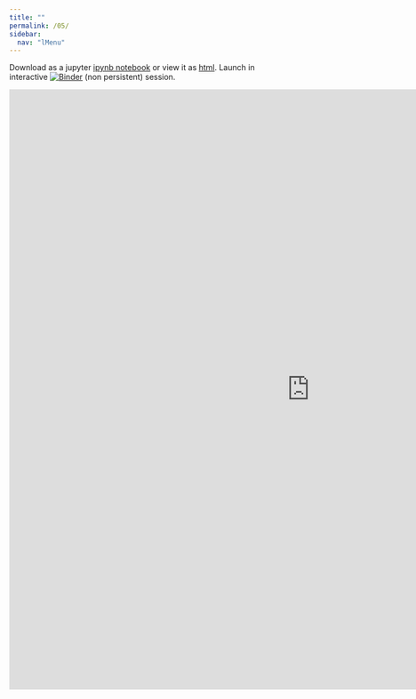 ```yaml
---
title: ""
permalink: /05/
sidebar:
  nav: "lMenu"
---
```


Download as a jupyter [ipynb notebook](https://datascience-intro.github.io/1MS041-2020/lectures/05.ipynb) or view it as [html](https://datascience-intro.github.io/1MS041-2020/lectures/05.html).
Launch in interactive [![Binder](https://mybinder.org/badge_logo.svg)](https://mybinder.org/v2/gh/datascience-intro/1MS041-2020/gh-pages?filepath=lectures%2F05.ipynb) (non persistent) session.

<iframe src="https://datascience-intro.github.io/1MS041-2020/lectures/05.html" width="1080" height="1080" frameborder="0"></iframe>

    